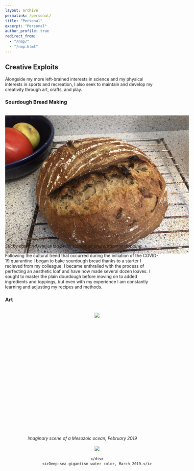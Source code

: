 ```yaml
---
layout: archive
permalink: /personal/
title: "Personal"
excerpt: "Personal"
author_profile: true
redirect_from: 
  - "/nmp/"
  - "/nmp.html"
---
```


## Creative Exploits

Alongside my more left-brained interests in science and my physical interests in sports and recreation, I also seek to maintain and develop my creativity through art, crafts, and play.

### Sourdough Bread Making
<br>
<center>
    <div style="width:600px; height:400px">
        <img src="/images/bread.jpg"/>
    </div>

</center>
<br>
    <i>Sticky date and walnut load with cinnamon and cardamom topping.</i>
    
Following the cultural trend that occurred during the initiation of the COVID-19 quarantine I began to bake sourdough bread thanks to a starter I recieved from my colleague. I became enthralled with the process of perfecting an aesthetic loaf and have now made several dozen loaves. I sought to master the plain dourdough before moving on to added ingredients and toppings, but even with my experience I am constantly learning and adjusting my recipes and methods. 



### Art
<br>
<center>
    <div style="width:600px; height:400px">
        <img src="/images/Dante_jurassic_ocean080.jpg"/>
    </div>
    <i>Imaginary scene of a Mesozoic ocean, February 2019</i>

</center>
<br>
<center>
    <div style="width:600px; height:400px">
        <img src="/images/Dante_deep_sea_gigantism.jpg"/>
    
    </div>
    <i>Deep-sea gigantism water color, March 2019.</i>

</center>
